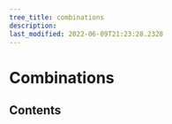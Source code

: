 ```yaml
---
tree_title: combinations
description: 
last_modified: 2022-06-09T21:23:28.2328
---
```


# Combinations

## Contents
